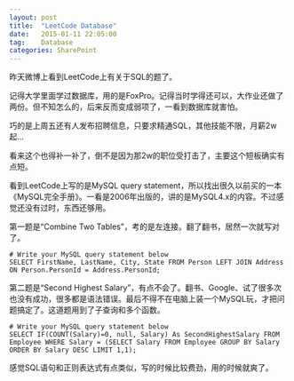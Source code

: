 ```yaml
---
layout: post
title:  "LeetCode Database"
date:   2015-01-11 22:05:00
tag:    Database
categories: SharePoint
---
```

昨天微博上看到LeetCode上有关于SQL的题了。

记得大学里面学过数据库，用的是FoxPro。记得当时学得还可以，大作业还做了两份。但不知怎么的，后来反而变成弱项了，一看到数据库就害怕。

巧的是上周五还有人发布招聘信息，只要求精通SQL，其他技能不限，月薪2w起...

看来这个也得补一补了，倒不是因为那2w的职位受打击了，主要这个短板确实有点短。

看到LeetCode上写的是MySQL query statement，所以找出很久以前买的一本《MySQL完全手册》。一看是2006年出版的，讲的是MySQL4.x的内容。不过感觉还没有过时，东西还够用。

第一题是“Combine Two Tables”，考的是左连接。翻了翻书，居然一次就写对了。

    # Write your MySQL query statement below
    SELECT FirstName, LastName, City, State FROM Person LEFT JOIN Address ON Person.PersonId = Address.PersonId;

第二题是“Second Highest Salary”，有点不会了。翻书、Google、试了很多次也没有成功，很多都是语法错误。最后不得不在电脑上装一个MySQL玩，才把问题搞定了。这道题用到了子查询和多个函数。

    # Write your MySQL query statement below
    SELECT IF(COUNT(Salary)=0, null, Salary) As SecondHighestSalary FROM Employee WHERE Salary = (SELECT Salary FROM Employee GROUP BY Salary ORDER BY Salary DESC LIMIT 1,1);

感觉SQL语句和正则表达式有点类似，写的时候比较费劲，用的时候就爽了。
